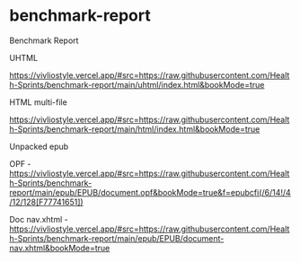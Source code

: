 # benchmark-report
Benchmark Report

UHTML

https://vivliostyle.vercel.app/#src=https://raw.githubusercontent.com/Health-Sprints/benchmark-report/main/uhtml/index.html&bookMode=true

HTML multi-file

https://vivliostyle.vercel.app/#src=https://raw.githubusercontent.com/Health-Sprints/benchmark-report/main/html/index.html&bookMode=true

Unpacked epub

OPF - https://vivliostyle.vercel.app/#src=https://raw.githubusercontent.com/Health-Sprints/benchmark-report/main/epub/EPUB/document.opf&bookMode=true&f=epubcfi(/6/14!/4/12/128[F77741651])

Doc nav.xhtml - https://vivliostyle.vercel.app/#src=https://raw.githubusercontent.com/Health-Sprints/benchmark-report/main/epub/EPUB/document-nav.xhtml&bookMode=true
